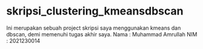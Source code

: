 # skripsi_clustering_kmeansdbscan
Ini merupakan sebuah project skripsi saya menggunakan kmeans dan dbscan, demi memenuhi tugas akhir saya.
Nama : Muhammad Amrullah
NIM : 2021230014
